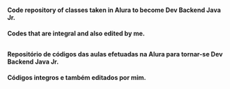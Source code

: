 #### Code repository of classes taken in Alura to become Dev Backend Java Jr.
#### Codes that are integral and also edited by me.
##
#### Repositório de códigos das aulas efetuadas na Alura para tornar-se Dev Backend Java Jr.
#### Códigos integros e também editados por mim.
